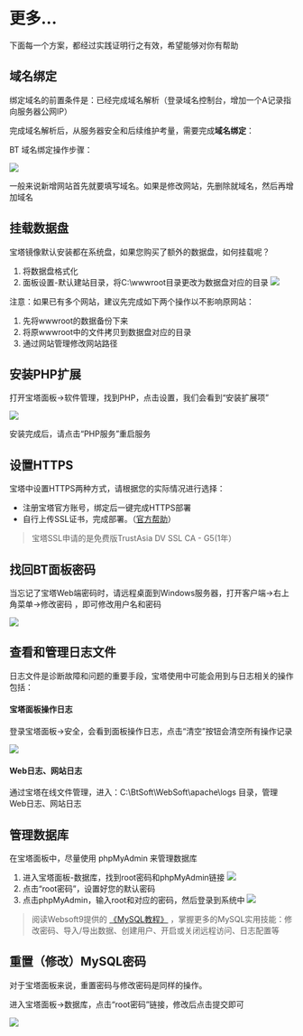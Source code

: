 # 更多...

下面每一个方案，都经过实践证明行之有效，希望能够对你有帮助

## 域名绑定

绑定域名的前置条件是：已经完成域名解析（登录域名控制台，增加一个A记录指向服务器公网IP）  

完成域名解析后，从服务器安全和后续维护考量，需要完成**域名绑定**：

BT 域名绑定操作步骤：

![](http://libs.websoft9.com/Websoft9/DocsPicture/zh/btlinux/bt-linux-mdomain-websoft9.png)

一般来说新增网站首先就要填写域名。如果是修改网站，先删除就域名，然后再增加域名

## 挂载数据盘

宝塔镜像默认安装都在系统盘，如果您购买了额外的数据盘，如何挂载呢？

1. 将数据盘格式化
2. 面板设置-默认建站目录，将C:\wwwroot目录更改为数据盘对应的目录
![](http://libs.websoft9.com/Websoft9/DocsPicture/zh/btwin/btwin-wwwroot-websoft9.png)

注意：如果已有多个网站，建议先完成如下两个操作以不影响原网站：
1. 先将wwwroot的数据备份下来
2. 将原wwwroot中的文件拷贝到数据盘对应的目录
3. 通过网站管理修改网站路径

## 安装PHP扩展

打开宝塔面板->软件管理，找到PHP，点击设置，我们会看到“安装扩展项”

![](http://libs.websoft9.com/Websoft9/DocsPicture/zh/btwin/btwin-phpset-websoft9.png)

安装完成后，请点击“PHP服务”重启服务

## 设置HTTPS

宝塔中设置HTTPS两种方式，请根据您的实际情况进行选择：

* 注册宝塔官方账号，绑定后一键完成HTTPS部署
* 自行上传SSL证书，完成部署。（[官方帮助](https://www.bt.cn/bbs/thread-704-1-1.html)）

> 宝塔SSL申请的是免费版TrustAsia DV SSL CA - G5(1年）

## 找回BT面板密码

当忘记了宝塔Web端密码时，请远程桌面到Windows服务器，打开客户端->右上角菜单->修改密码 ，即可修改用户名和密码

![](http://libs.websoft9.com/Websoft9/DocsPicture/zh/btwin/btwin-resetpw-websoft9.png)

## 查看和管理日志文件

日志文件是诊断故障和问题的重要手段，宝塔使用中可能会用到与日志相关的操作包括：

####  宝塔面板操作日志

登录宝塔面板->安全，会看到面板操作日志，点击“清空”按钮会清空所有操作记录

![](http://libs.websoft9.com/Websoft9/DocsPicture/zh/btlinux/btlinux-panellogs-websoft9.png)

#### Web日志、网站日志

通过宝塔在线文件管理，进入：C:\BtSoft\WebSoft\apache\logs 目录，管理Web日志、网站日志

## 管理数据库

在宝塔面板中，尽量使用 phpMyAdmin 来管理数据库

1. 进入宝塔面板-数据库，找到root密码和phpMyAdmin链接
    ![](http://libs.websoft9.com/Websoft9/DocsPicture/zh/btlinux/bt-linux_phpmyadmin-websoft9.png)
2. 点击“root密码”，设置好您的默认密码
2. 点击phpMyAdmin，输入root和对应的密码，然后登录到系统中
    ![](http://libs.websoft9.com/Websoft9/DocsPicture/zh/mysql/phpmyadmin-logincn-websoft9.png)

> 阅读Websoft9提供的 [《MySQL教程》](https://support.websoft9.com/docs/mysql/zh/admin-phpmyadmin.html) ，掌握更多的MySQL实用技能：修改密码、导入/导出数据、创建用户、开启或关闭远程访问、日志配置等

## 重置（修改）MySQL密码

对于宝塔面板来说，重置密码与修改密码是同样的操作。

进入宝塔面板->数据库，点击“root密码”链接，修改后点击提交即可

![](http://libs.websoft9.com/Websoft9/DocsPicture/zh/btlinux/btlinux-mysqlpw-websoft9.png)